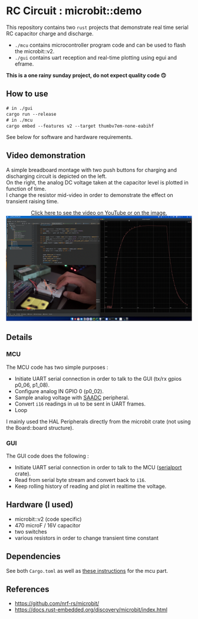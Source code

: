 # RC Circuit : microbit::demo

This repository contains two `rust` projects that demonstrate real time serial RC capacitor charge and discharge.

- `./mcu` contains microcontroller program code and can be used to flash the microbit::v2.
- `./gui` contains uart reception and real-time plotting using egui and eframe.

**This is a one rainy sunday project, do not expect quality code 🙃**

## How to use
```
# in ./gui
cargo run --release
# in ./mcu
cargo embed --features v2 --target thumbv7em-none-eabihf
```
See below for software and hardware requirements.

## Video demonstration
A simple breadboard montage with two push buttons for charging and discharging circuit is depicted on the left.  
On the right, the analog DC voltage taken at the capacitor level is plotted in function of time.  
I change the resistor mid-video in order to demonstrate the effect on transient raising time.
<p align="center">
<a href="https://www.youtube.com/watch?v=WmhbGuJmt2Y&ab_channel=AlexIsLouis">
Click here to see the video on YouTube or on the image.
<img width="800" src="media/capture.png">
</a>
</p>

## Details
### MCU
The MCU code has two simple purposes :
- Initiate UART serial connection in order to talk to the GUI (tx/rx gpios p0_06, p1_08).
- Configure analog IN GPIO 0 (p0_02).
- Sample analog voltage with [SAADC](https://en.wikipedia.org/wiki/Successive-approximation_ADC) peripheral.
- Convert `i16` readings in `u8` to be sent in UART frames. 
- Loop

I mainly used the HAL Peripherals directly from the microbit crate (not using the Board::board structure). 

### GUI
The GUI code does the following :
- Initiate UART serial connection in order to talk to the MCU ([serialport](https://docs.rs/serialport/%5E4.2.0) crate).
- Read from serial byte stream and convert back to `i16`.
- Keep rolling history of reading and plot in realtime the voltage.

## Hardware (I used)
- microbit::v2 (code specific)
- 470 microF / 16V capacitor
- two switches
- various resistors in order to change transient time constant

## Dependencies
See both `Cargo.toml` as well as [these instructions](https://docs.rust-embedded.org/discovery/microbit/03-setup/index.html) for the mcu part.

## References
- https://github.com/nrf-rs/microbit/
- https://docs.rust-embedded.org/discovery/microbit/index.html